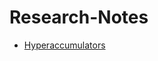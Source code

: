 # Research-Notes

 - [Hyperaccumulators](https://github.com/Cenfracee/Research-Notes/blob/main/Hyperaccumulators.md)
